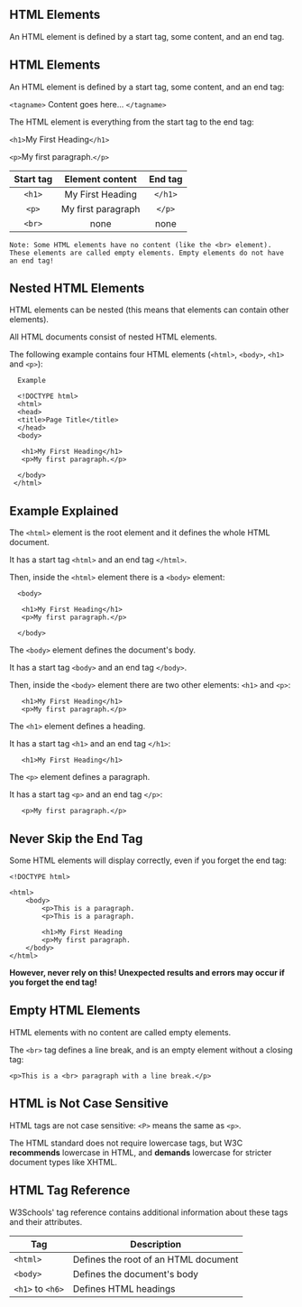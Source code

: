 HTML Elements
---
An HTML element is defined by a start tag, some content, and an end tag.


HTML Elements
---
An HTML element is defined by a start tag, some content, and an end tag:

`<tagname>` Content goes here... `</tagname>`

The HTML element is everything from the start tag to the end tag:

`<h1>`My First Heading`</h1>`

`<p>`My first paragraph.`</p>`


| Start tag | Element content | End tag |
| :---:         |     :-:      |          :---: |
| `<h1>`  |  My First Heading     | `</h1>`    |
| `<p>`  |  My first paragraph     | `</p>`   |
| `<br>`  |  none     | none    |



    Note: Some HTML elements have no content (like the <br> element). 
    These elements are called empty elements. Empty elements do not have an end tag!



Nested HTML Elements
---

HTML elements can be nested (this means that elements can contain other elements).

All HTML documents consist of nested HTML elements.

The following example contains four HTML elements (`<html>`, `<body>`, `<h1>` and `<p>`):


      Example

      <!DOCTYPE html>
      <html>
      <head>
      <title>Page Title</title>
      </head>
      <body>

       <h1>My First Heading</h1>
       <p>My first paragraph.</p>

      </body>
     </html>


Example Explained
---
The `<html>` element is the root element and it defines the whole HTML document.

It has a start tag `<html>` and an end tag `</html>`.

Then, inside the `<html>` element there is a `<body>` element:


      <body>

       <h1>My First Heading</h1>
       <p>My first paragraph.</p>

      </body>
      

The `<body>` element defines the document's body.

It has a start tag `<body>` and an end tag `</body>`.

Then, inside the `<body>` element there are two other elements: `<h1>` and `<p>`:

       <h1>My First Heading</h1>
       <p>My first paragraph.</p>
       

The `<h1>` element defines a heading.

It has a start tag `<h1>` and an end tag `</h1>`:
       
       <h1>My First Heading</h1>
       
The `<p>` element defines a paragraph.

It has a start tag `<p>` and an end tag `</p>`:

       <p>My first paragraph.</p>



Never Skip the End Tag
---
Some HTML elements will display correctly, even if you forget the end tag:

    <!DOCTYPE html>

    <html>
	    <body>
	    	<p>This is a paragraph.
	    	<p>This is a paragraph.

	    	<h1>My First Heading
	    	<p>My first paragraph.
	    </body>
    </html>


**However, never rely on this! Unexpected results and errors may occur if you forget the end tag!**

Empty HTML Elements
---
HTML elements with no content are called empty elements.

The `<br>` tag defines a line break, and is an empty element without a closing tag:
	
	<p>This is a <br> paragraph with a line break.</p>
	
HTML is Not Case Sensitive
---
HTML tags are not case sensitive: `<P>` means the same as `<p>`.

The HTML standard does not require lowercase tags, but W3C **recommends** lowercase in HTML, and **demands** lowercase for stricter document types like XHTML.


HTML Tag Reference
---
W3Schools' tag reference contains additional information about these tags and their attributes.


|Tag|Description|
|-|-|
|`<html>`|Defines the root of an HTML document|
|`<body>`|Defines the document's body|
|`<h1>` to `<h6>`|Defines HTML headings|







